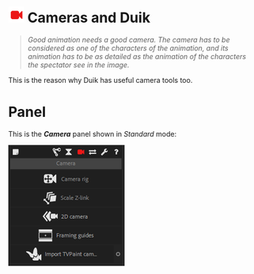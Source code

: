 # ![Camera Icon](img/duik-icons/camera-icon-r.png) Cameras and Duik

> *Good animation needs a good camera. The camera has to be considered as one of the characters of the animation, and its animation has to be as detailed as the animation of the characters the spectator see in the image.* 

This is the reason why Duik has useful camera tools too.

# Panel

This is the ***Camera*** panel shown in *Standard* mode:  

![camera panel](img/duik-screenshots/S-Camera/Camera-panel.PNG)
